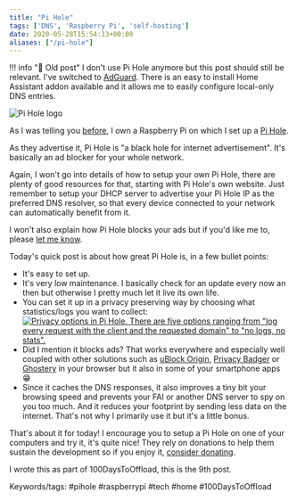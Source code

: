 ```yaml
---
title: "Pi Hole"
tags: ['DNS', 'Raspberry Pi', 'self-hosting']
date: 2020-05-28T15:54:13+00:00
aliases: ["/pi-hole"]
---
```

!!! info "👴 Old post"
    I don't use Pi Hole anymore but this post should still be relevant. I've switched to [AdGuard](https://adguard.com/en/welcome.html). There is an easy to install Home Assistant addon available and it allows me to easily configure local-only DNS entries.


![Pi Hole logo](11.svg)


As I was telling you [before](https://gabnotes.org/raspberry-pi), I own a Raspberry Pi on which I set up a [Pi Hole](https://pi-hole.net/).

As they advertise it, Pi Hole is "a black hole for internet advertisement". It's basically an ad blocker for your whole network.<!--more-->

Again, I won't go into details of how to setup your own Pi Hole, there are plenty of good resources for that, starting with Pi Hole's own website. Just remember to setup your DHCP server to advertise your Pi Hole IP as the preferred DNS resolver, so that every device connected to your network can automatically benefit from it.

I won't also explain how Pi Hole blocks your ads but if you'd like me to, please [let me know](/about-me).

Today's quick post is about how great Pi Hole is, in a few bullet points:

* It's easy to set up.
* It's very low maintenance. I basically check for an update every now an then but otherwise I pretty much let it live its own life.
* You can set it up in a privacy preserving way by choosing what statistics/logs you want to collect:
[![Privacy options in Pi Hole. There are five options ranging from "log every request with the client and the requested domain" to "no logs, no stats".](10.png)](/attachments/10/original/)
* Did I mention it blocks ads? That works everywhere and especially well coupled with other solutions such as [uBlock Origin](https://addons.mozilla.org/en-US/firefox/addon/ublock-origin/), [Privacy Badger](https://addons.mozilla.org/en-US/firefox/addon/privacy-badger17/) or [Ghostery](https://addons.mozilla.org/en-US/firefox/addon/ghostery/) in your browser but it also in some of your smartphone apps 😁
* Since it caches the DNS responses, it also improves a tiny bit your browsing speed and prevents your FAI or another DNS server to spy on you too much. And it reduces your footprint by sending less data on the internet. That's not why I primarily use it but it's a little bonus.

That's about it for today! I encourage you to setup a Pi Hole on one of your computers and try it, it's quite nice! They rely on donations to help them sustain the development so if you enjoy it, [consider donating](https://docs.pi-hole.net/#pi-hole-is-free-but-powered-by-your-support).

I wrote this as part of 100DaysToOffload, this is the 9th post.

Keywords/tags:
#pihole #raspberrypi #tech #home #100DaysToOffload
